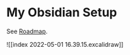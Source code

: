 ---
---
# My Obsidian Setup


See [Roadmap](./roadmap.md).



![[index 2022-05-01 16.39.15.excalidraw]]